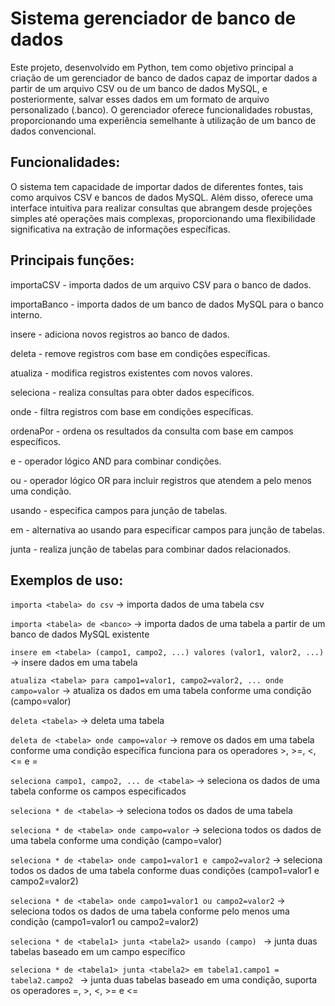 # Sistema gerenciador de banco de dados

Este projeto, desenvolvido em Python, tem como objetivo principal a criação de um gerenciador de banco de dados capaz de importar dados a partir de um arquivo CSV ou de um banco de dados MySQL, e posteriormente, salvar esses dados em um formato de arquivo personalizado (.banco). O gerenciador oferece funcionalidades robustas, proporcionando uma experiência semelhante à utilização de um banco de dados convencional.

## Funcionalidades:

O sistema tem capacidade de importar dados de diferentes fontes, tais como arquivos CSV e bancos de dados MySQL. Além disso, oferece uma interface intuitiva para realizar consultas que abrangem desde projeções simples até operações mais complexas, proporcionando uma flexibilidade significativa na extração de informações específicas.

## Principais funções:
importaCSV - importa dados de um arquivo CSV para o banco de dados.

importaBanco - importa dados de um banco de dados MySQL para o banco interno.

insere - adiciona novos registros ao banco de dados.

deleta - remove registros com base em condições específicas.

atualiza - modifica registros existentes com novos valores.

seleciona - realiza consultas para obter dados específicos.

onde - filtra registros com base em condições específicas.

ordenaPor - ordena os resultados da consulta com base em campos específicos.

e - operador lógico AND para combinar condições.

ou - operador lógico OR para incluir registros que atendem a pelo menos uma condição.

usando - especifica campos para junção de tabelas.

em - alternativa ao usando para especificar campos para junção de tabelas.

junta - realiza junção de tabelas para combinar dados relacionados.

## Exemplos de uso:
``importa <tabela> do csv`` → importa dados de uma tabela csv

``importa <tabela> de <banco>`` → importa dados de uma tabela a partir de um banco de dados MySQL existente

``insere em <tabela> (campo1, campo2, ...) valores (valor1, valor2, ...)`` → insere dados em uma tabela

``atualiza <tabela> para campo1=valor1, campo2=valor2, ... onde campo=valor`` → atualiza os dados em uma tabela conforme uma condição (campo=valor)

``deleta <tabela>`` → deleta uma tabela

``deleta de <tabela> onde campo=valor`` → remove os dados em uma tabela conforme uma condição específica funciona para os operadores >, >=, <, <= e =

``seleciona campo1, campo2, ... de <tabela>`` → seleciona os dados de uma tabela conforme os campos especificados

``seleciona * de <tabela>`` → seleciona todos os dados de uma tabela

``seleciona * de <tabela> onde campo=valor`` → seleciona todos os dados de uma tabela conforme uma condição (campo=valor)

``seleciona * de <tabela> onde campo1=valor1 e campo2=valor2`` → seleciona todos os dados de uma tabela conforme duas condições (campo1=valor1 e campo2=valor2)

``seleciona * de <tabela> onde campo1=valor1 ou campo2=valor2`` → seleciona todos os dados de uma tabela conforme pelo menos uma condição (campo1=valor1 ou campo2=valor2)

``seleciona * de <tabela1> junta <tabela2> usando (campo) `` → junta duas tabelas baseado em um campo específico

``seleciona * de <tabela1> junta <tabela2> em tabela1.campo1 = tabela2.campo2 `` → junta duas tabelas baseado em uma condição, suporta os operadores =, >, <, >= e <=